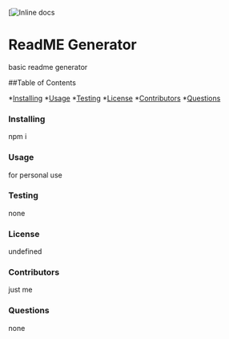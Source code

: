 [![Inline docs](https://img.shields.io/badge/Build-Complete-green)
# ReadME Generator
basic readme generator

##Table of Contents

*[Installing](#Installing)
*[Usage](#Usage)
*[Testing](#Testing)
*[License](#License)
*[Contributors](#Contributors)
*[Questions](#Questions)

### Installing
npm i

### Usage
for personal use

### Testing
none


### License 
undefined

### Contributors
just me

### Questions
none

